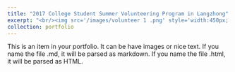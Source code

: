 ```yaml
---
title: "2017 College Student Summer Volunteering Program in Langzhong"
excerpt: "<br/><img src='/images/volunteer 1 .png' style='width:450px;'>"
collection: portfolio
---
```

This is an item in your portfolio. It can be have images or nice text. If you name the file .md, it will be parsed as markdown. If you name the file .html, it will be parsed as HTML. 
